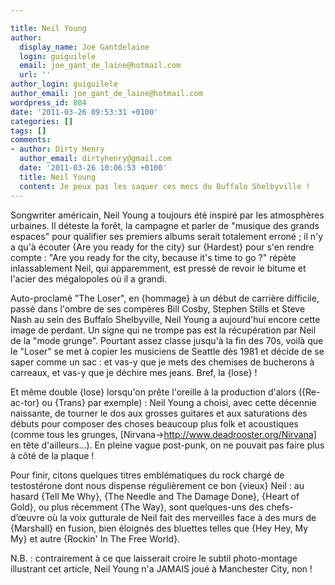 ```yaml
---

title: Neil Young
author:
  display_name: Joe Gantdelaine
  login: guiguilele
  email: joe_gant_de_laine@hotmail.com
  url: ''
author_login: guiguilele
author_email: joe_gant_de_laine@hotmail.com
wordpress_id: 804
date: '2011-03-26 09:53:31 +0100'
categories: []
tags: []
comments:
- author: Dirty Henry
  author_email: dirtyhenry@gmail.com
  date: '2011-03-26 10:06:53 +0100'
  title: Neil Young
  content: Je peux pas les saquer ces mecs du Buffalo Shelbyville !
---
```

Songwriter américain, Neil Young a toujours été inspiré par les atmosphères urbaines. Il déteste la forêt, la campagne et parler de "musique des grands espaces" pour qualifier ses premiers albums serait totalement erroné ; il n'y a qu'à écouter {Are you ready for the city} sur {Hardest} pour s'en rendre compte : "Are you ready for the city, because it's time to go ?" répète inlassablement Neil, qui apparemment, est pressé de revoir le bitume et l'acier des mégalopoles où il a grandi.

Auto-proclamé "The Loser", en {hommage} à un début de carrière difficile, passé dans l'ombre de ses compères Bill Cosby, Stephen Stills et Steve Nash au sein des Buffalo Shelbyville, Neil Young a aujourd'hui encore cette image de perdant. Un signe qui ne trompe pas est la récupération par Neil de la "mode grunge". Pourtant assez classe jusqu'à la fin des 70s, voilà que le "Loser" se met à copier les musiciens de Seattle dès 1981 et décide de se saper comme un sac : et vas-y que je mets des chemises de bucherons à carreaux, et vas-y que je déchire mes jeans. Bref, la {lose} !

Et même double {lose} lorsqu'on prête l'oreille à la production d'alors ({Re-ac-tor} ou {Trans} par exemple) : Neil Young a choisi, avec cette décennie naissante, de tourner le dos aux grosses guitares et aux saturations des débuts pour composer des choses beaucoup plus folk et acoustiques (comme tous les grunges, [Nirvana->http://www.deadrooster.org/Nirvana] en tête d'ailleurs...). En pleine vague post-punk, on ne pouvait pas faire plus à côté de la plaque !

Pour finir, citons quelques titres emblématiques du rock chargé de testostérone dont nous dispense régulièrement ce bon {vieux} Neil : au hasard {Tell Me Why}, {The Needle and The Damage Done}, {Heart of Gold}, ou plus récemment {The Way}, sont quelques-uns des chefs-d’œuvre où la voix gutturale de Neil fait des merveilles face à des murs de {Marshall} en fusion, bien éloignés des bluettes telles que {Hey Hey, My My} et autre {Rockin' In The Free World}.

N.B. : contrairement à ce que laisserait croire le subtil photo-montage illustrant cet article, Neil Young n'a JAMAIS joué à Manchester City, non !
